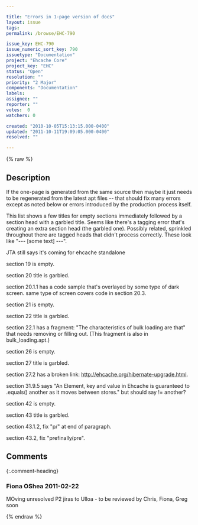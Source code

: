 ```yaml
---

title: "Errors in 1-page version of docs"
layout: issue
tags: 
permalink: /browse/EHC-790

issue_key: EHC-790
issue_numeric_sort_key: 790
issuetype: "Documentation"
project: "Ehcache Core"
project_key: "EHC"
status: "Open"
resolution: ""
priority: "2 Major"
components: "Documentation"
labels: 
assignee: ""
reporter: ""
votes:  0
watchers: 0

created: "2010-10-05T15:13:15.000-0400"
updated: "2011-10-11T19:09:05.000-0400"
resolved: ""

---
```




{% raw %}



## Description

<div markdown="1" class="description">

If the one-page is generated from the same source then maybe it just needs to be regenerated from the latest apt files -- that should fix many errors except as noted below or errors introduced by the production process itself.

This list shows a few titles for empty sections immediately followed by a section head with a garbled title. Seems like there's a tagging error that's creating an extra section head (the garbled one). Possibly related, sprinkled throughout there are tagged heads that didn't process correctly. These look like "--- [some text] ---".

JTA still says it's coming for ehcache standalone

section 19 is empty.

section 20 title is garbled.

section 20.1.1 has a code sample that's overlayed by some type of dark screen. same type of screen covers code in section 20.3.

section 21 is empty.

section 22 title is garbled.

section 22.1 has a fragment: "The characteristics of bulk loading are that" that needs removing or filling out. (This fragment is also in bulk\_loading.apt.)

section 26 is empty.

section 27 title is garbled.

section 27.2 has a broken link: http://ehcache.org/hibernate-upgrade.html.

section 31.9.5 says "An Element, key and value in Ehcache is guaranteed to .equals() another as it moves between stores." but should say != another?

section 42 is empty.

section 43 title is garbled.

section 43.1.2, fix "p/" at end of paragraph.

section 43.2, fix "prefinally/pre".

</div>

## Comments


{:.comment-heading}
### **Fiona OShea** <span class="date">2011-02-22</span>

<div markdown="1" class="comment">

MOving unresolved P2 jiras to Ulloa - to be reviewed by Chris, Fiona, Greg soon

</div>



{% endraw %}
